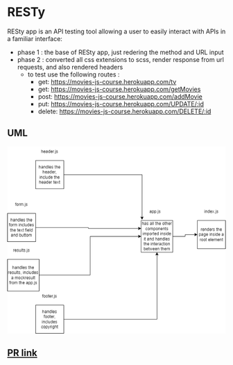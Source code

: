 # RESTy

RESty app is an API testing tool allowing a user to easily interact with APIs in a familiar interface:

- phase 1 : the base of RESty app, just redering the method and URL input
- phase 2 : converted all css extensions to scss, render response from url requests, and also rendered headers
  - to test use the following routes :
    - get: <https://movies-js-course.herokuapp.com/tv>
    - get: <https://movies-js-course.herokuapp.com/getMovies>
    - post: <https://movies-js-course.herokuapp.com/addMovie>
    - put: <https://movies-js-course.herokuapp.com/UPDATE/:id>
    - delete: <https://movies-js-course.herokuapp.com/DELETE/:id>

## UML

![uml diagram](./assets/UML%20-%20diagram%201.png)

## [PR link](https://github.com/Mhsalameh/resty/pull/3)

